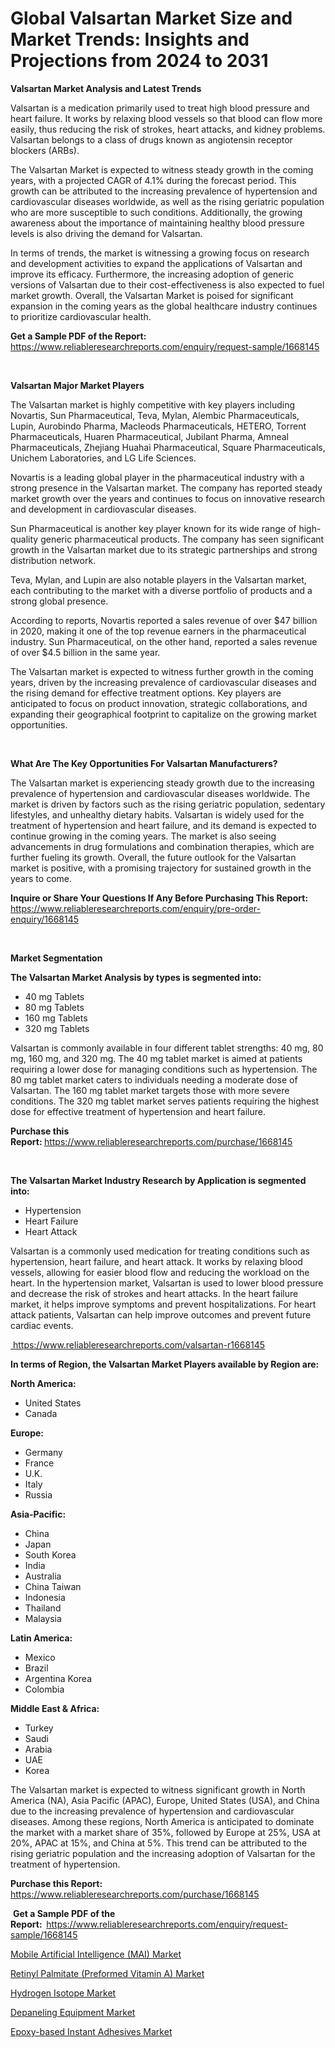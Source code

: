 <p><h1>Global Valsartan Market Size and Market Trends: Insights and Projections from 2024 to 2031</h1></p><p><strong>Valsartan Market Analysis and Latest Trends</strong></p>
<p><p>Valsartan is a medication primarily used to treat high blood pressure and heart failure. It works by relaxing blood vessels so that blood can flow more easily, thus reducing the risk of strokes, heart attacks, and kidney problems. Valsartan belongs to a class of drugs known as angiotensin receptor blockers (ARBs).</p><p>The Valsartan Market is expected to witness steady growth in the coming years, with a projected CAGR of 4.1% during the forecast period. This growth can be attributed to the increasing prevalence of hypertension and cardiovascular diseases worldwide, as well as the rising geriatric population who are more susceptible to such conditions. Additionally, the growing awareness about the importance of maintaining healthy blood pressure levels is also driving the demand for Valsartan.</p><p>In terms of trends, the market is witnessing a growing focus on research and development activities to expand the applications of Valsartan and improve its efficacy. Furthermore, the increasing adoption of generic versions of Valsartan due to their cost-effectiveness is also expected to fuel market growth. Overall, the Valsartan Market is poised for significant expansion in the coming years as the global healthcare industry continues to prioritize cardiovascular health.</p></p>
<p><strong>Get a Sample PDF of the Report:&nbsp;</strong> <a href="https://www.reliableresearchreports.com/enquiry/request-sample/1668145">https://www.reliableresearchreports.com/enquiry/request-sample/1668145</a></p>
<p>&nbsp;</p>
<p><strong>Valsartan Major Market Players</strong></p>
<p><p>The Valsartan market is highly competitive with key players including Novartis, Sun Pharmaceutical, Teva, Mylan, Alembic Pharmaceuticals, Lupin, Aurobindo Pharma, Macleods Pharmaceuticals, HETERO, Torrent Pharmaceuticals, Huaren Pharmaceutical, Jubilant Pharma, Amneal Pharmaceuticals, Zhejiang Huahai Pharmaceutical, Square Pharmaceuticals, Unichem Laboratories, and LG Life Sciences.</p><p>Novartis is a leading global player in the pharmaceutical industry with a strong presence in the Valsartan market. The company has reported steady market growth over the years and continues to focus on innovative research and development in cardiovascular diseases.</p><p>Sun Pharmaceutical is another key player known for its wide range of high-quality generic pharmaceutical products. The company has seen significant growth in the Valsartan market due to its strategic partnerships and strong distribution network.</p><p>Teva, Mylan, and Lupin are also notable players in the Valsartan market, each contributing to the market with a diverse portfolio of products and a strong global presence.</p><p>According to reports, Novartis reported a sales revenue of over $47 billion in 2020, making it one of the top revenue earners in the pharmaceutical industry. Sun Pharmaceutical, on the other hand, reported a sales revenue of over $4.5 billion in the same year.</p><p>The Valsartan market is expected to witness further growth in the coming years, driven by the increasing prevalence of cardiovascular diseases and the rising demand for effective treatment options. Key players are anticipated to focus on product innovation, strategic collaborations, and expanding their geographical footprint to capitalize on the growing market opportunities.</p></p>
<p>&nbsp;</p>
<p><strong>What Are The Key Opportunities For Valsartan Manufacturers?</strong></p>
<p><p>The Valsartan market is experiencing steady growth due to the increasing prevalence of hypertension and cardiovascular diseases worldwide. The market is driven by factors such as the rising geriatric population, sedentary lifestyles, and unhealthy dietary habits. Valsartan is widely used for the treatment of hypertension and heart failure, and its demand is expected to continue growing in the coming years. The market is also seeing advancements in drug formulations and combination therapies, which are further fueling its growth. Overall, the future outlook for the Valsartan market is positive, with a promising trajectory for sustained growth in the years to come.</p></p>
<p><strong>Inquire or Share Your Questions If Any Before Purchasing This Report:</strong> <a href="https://www.reliableresearchreports.com/enquiry/pre-order-enquiry/1668145">https://www.reliableresearchreports.com/enquiry/pre-order-enquiry/1668145</a></p>
<p>&nbsp;</p>
<p><strong>Market Segmentation</strong></p>
<p><strong>The Valsartan Market Analysis by types is segmented into:</strong></p>
<p><ul><li>40 mg Tablets</li><li>80 mg Tablets</li><li>160 mg Tablets</li><li>320 mg Tablets</li></ul></p>
<p><p>Valsartan is commonly available in four different tablet strengths: 40 mg, 80 mg, 160 mg, and 320 mg. The 40 mg tablet market is aimed at patients requiring a lower dose for managing conditions such as hypertension. The 80 mg tablet market caters to individuals needing a moderate dose of Valsartan. The 160 mg tablet market targets those with more severe conditions. The 320 mg tablet market serves patients requiring the highest dose for effective treatment of hypertension and heart failure.</p></p>
<p><strong>Purchase this Report:&nbsp;</strong><a href="https://www.reliableresearchreports.com/purchase/1668145">https://www.reliableresearchreports.com/purchase/1668145</a></p>
<p>&nbsp;</p>
<p><strong>The Valsartan Market Industry Research by Application is segmented into:</strong></p>
<p><ul><li>Hypertension</li><li>Heart Failure</li><li>Heart Attack</li></ul></p>
<p><p>Valsartan is a commonly used medication for treating conditions such as hypertension, heart failure, and heart attack. It works by relaxing blood vessels, allowing for easier blood flow and reducing the workload on the heart. In the hypertension market, Valsartan is used to lower blood pressure and decrease the risk of strokes and heart attacks. In the heart failure market, it helps improve symptoms and prevent hospitalizations. For heart attack patients, Valsartan can help improve outcomes and prevent future cardiac events.</p></p>
<p><a href="https://www.reliableresearchreports.com/valsartan-r1668145">&nbsp;https://www.reliableresearchreports.com/valsartan-r1668145</a></p>
<p><strong>In terms of Region, the Valsartan Market Players available by Region are:</strong></p>
<p>
    <p> <strong> North America: </strong>
        <ul>
            <li>United States</li>
            <li>Canada</li>
        </ul>
        </p> 
    <p> <strong> Europe: </strong>
        <ul>
            <li>Germany</li>
            <li>France</li>
            <li>U.K.</li>
            <li>Italy</li>
            <li>Russia</li>
        </ul>
        </p> 
    <p> <strong> Asia-Pacific: </strong>
        <ul>
            <li>China</li>
            <li>Japan</li>
            <li>South Korea</li>
            <li>India</li>
            <li>Australia</li>
            <li>China Taiwan</li>
            <li>Indonesia</li>
            <li>Thailand</li>
            <li>Malaysia</li>
        </ul>
        </p> 
    <p> <strong> Latin America: </strong>
        <ul>
            <li>Mexico</li>
            <li>Brazil</li>
            <li>Argentina Korea</li>
            <li>Colombia</li>
        </ul>
        </p> 
    <p> <strong> Middle East & Africa: </strong>
        <ul>
            <li>Turkey</li>
            <li>Saudi</li>
            <li>Arabia</li>
            <li>UAE</li>
            <li>Korea</li>
        </ul>
    </p>
    </p>
<p><p>The Valsartan market is expected to witness significant growth in North America (NA), Asia Pacific (APAC), Europe, United States (USA), and China due to the increasing prevalence of hypertension and cardiovascular diseases. Among these regions, North America is anticipated to dominate the market with a market share of 35%, followed by Europe at 25%, USA at 20%, APAC at 15%, and China at 5%. This trend can be attributed to the rising geriatric population and the increasing adoption of Valsartan for the treatment of hypertension.</p></p>
<p><strong>Purchase this Report: </strong><a href="https://www.reliableresearchreports.com/purchase/1668145">https://www.reliableresearchreports.com/purchase/1668145</a></p>
<p>&nbsp;<strong>Get a Sample PDF of the Report:&nbsp;&nbsp;</strong><a href="https://www.reliableresearchreports.com/enquiry/request-sample/1668145">https://www.reliableresearchreports.com/enquiry/request-sample/1668145</a></p>
<p><strong></strong></p>
<p><p><a href="https://www.linkedin.com/pulse/mobile-artificial-intelligence-mai-market-global-regional-5kvse?trackingId=FCkV%2FKGlRt%2BsBVvcQOJSHA%3D%3D">Mobile Artificial Intelligence (MAI) Market</a></p><p><a href="https://www.linkedin.com/pulse/retinyl-palmitate-preformed-vitamin-market-report-product-xibre?trackingId=fIXvldvCSGWEJ1FUBUgUSg%3D%3D">Retinyl Palmitate (Preformed Vitamin A) Market</a></p><p><a href="https://github.com/Krish2023na/Market-Research-Report-List-6/blob/main/hydrogen-isotope-market.md">Hydrogen Isotope Market</a></p><p><a href="https://github.com/RickHolmes3/Market-Research-Report-List-6/blob/main/depaneling-equipment-market.md">Depaneling Equipment Market</a></p><p><a href="https://www.linkedin.com/pulse/global-epoxy-based-instant-adhesives-market-focus-product-au1be?trackingId=O4I1AnoySiGCvAruZl3RfA%3D%3D">Epoxy-based Instant Adhesives Market</a></p></p>